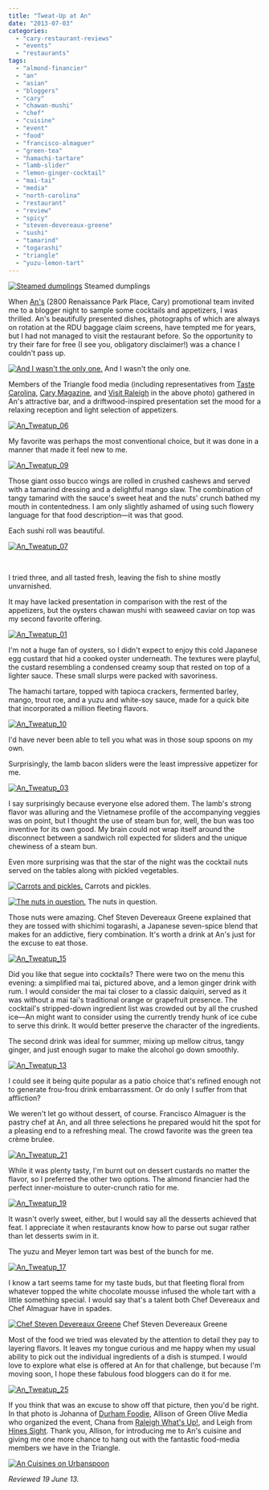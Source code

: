 ```yaml
---
title: "Tweat-Up at An"
date: "2013-07-03"
categories:
  - "cary-restaurant-reviews"
  - "events"
  - "restaurants"
tags:
  - "almond-financier"
  - "an"
  - "asian"
  - "bloggers"
  - "cary"
  - "chawan-mushi"
  - "chef"
  - "cuisine"
  - "event"
  - "food"
  - "francisco-almaguer"
  - "green-tea"
  - "hamachi-tartare"
  - "lamb-slider"
  - "lemon-ginger-cocktail"
  - "mai-tai"
  - "media"
  - "north-carolina"
  - "restaurant"
  - "review"
  - "spicy"
  - "steven-devereaux-greene"
  - "sushi"
  - "tamarind"
  - "togarashi"
  - "triangle"
  - "yuzu-lemon-tart"
---
```





<div class="caption">

[![Steamed dumplings](http://s3.amazonaws.com/thegourmez-wpmedia/2013/07/An_Tweatup_05-333x500.jpg)](http://www.thegourmez.com/2013/07/tweat-up-at-an/an_tweatup_05/) Steamed dumplings</div>


When [An's](http://www.ancuisines.com/) (2800 Renaissance Park Place, Cary) promotional team invited me to a blogger night to sample some cocktails and appetizers, I was thrilled. An's beautifully presented dishes, photographs of which are always on rotation at the RDU baggage claim screens, have tempted me for years, but I had not managed to visit the restaurant before. So the opportunity to try their fare for free (I see you, obligatory disclaimer!) was a chance I couldn't pass up.




<div class="caption">

[![And I wasn't the only one.](http://s3.amazonaws.com/thegourmez-wpmedia/2013/07/An_Tweatup_16-500x333.jpg)](http://www.thegourmez.com/2013/07/tweat-up-at-an/an_tweatup_16/) And I wasn't the only one.</div>


Members of the Triangle food media (including representatives from [Taste Carolina](http://www.tastecarolina.net/), [Cary Magazine](http://www.carymagazine.com/), and [Visit Raleigh](http://www.visitraleigh.com/) in the above photo) gathered in An's attractive bar, and a driftwood-inspired presentation set the mood for a relaxing reception and light selection of appetizers.

[![An_Tweatup_06](http://s3.amazonaws.com/thegourmez-wpmedia/2013/07/An_Tweatup_06-500x333.jpg)](http://www.thegourmez.com/2013/07/tweat-up-at-an/an_tweatup_06/)

My favorite was perhaps the most conventional choice, but it was done in a manner that made it feel new to me.

[![An_Tweatup_09](http://s3.amazonaws.com/thegourmez-wpmedia/2013/07/An_Tweatup_09-333x500.jpg)](http://www.thegourmez.com/2013/07/tweat-up-at-an/an_tweatup_09/)

Those giant osso bucco wings are rolled in crushed cashews and served with a tamarind dressing and a delightful mango slaw. The combination of tangy tamarind with the sauce's sweet heat and the nuts' crunch bathed my mouth in contentedness. I am only slightly ashamed of using such flowery language for that food description—it was that good.

Each sushi roll was beautiful.

[![An_Tweatup_07](http://s3.amazonaws.com/thegourmez-wpmedia/2013/07/An_Tweatup_07-500x333.jpg)](http://www.thegourmez.com/2013/07/tweat-up-at-an/an_tweatup_07/)

 

I tried three, and all tasted fresh, leaving the fish to shine mostly unvarnished.

It may have lacked presentation in comparison with the rest of the appetizers, but the oysters chawan mushi with seaweed caviar on top was my second favorite offering.

[![An_Tweatup_01](http://s3.amazonaws.com/thegourmez-wpmedia/2013/07/An_Tweatup_01-500x333.jpg)](http://www.thegourmez.com/2013/07/tweat-up-at-an/an_tweatup_01/)

I'm not a huge fan of oysters, so I didn't expect to enjoy this cold Japanese egg custard that hid a cooked oyster underneath. The textures were playful, the custard resembling a condensed creamy soup that rested on top of a lighter sauce. These small slurps were packed with savoriness.

The hamachi tartare, topped with tapioca crackers, fermented barley, mango, trout roe, and a yuzu and white-soy sauce, made for a quick bite that incorporated a million fleeting flavors.

[![An_Tweatup_10](http://s3.amazonaws.com/thegourmez-wpmedia/2013/07/An_Tweatup_10-333x500.jpg)](http://www.thegourmez.com/2013/07/tweat-up-at-an/an_tweatup_10/)

I'd have never been able to tell you what was in those soup spoons on my own.

Surprisingly, the lamb bacon sliders were the least impressive appetizer for me.

[![An_Tweatup_03](http://s3.amazonaws.com/thegourmez-wpmedia/2013/07/An_Tweatup_03-421x500.jpg)](http://www.thegourmez.com/2013/07/tweat-up-at-an/an_tweatup_03/)

I say surprisingly because everyone else adored them. The lamb's strong flavor was alluring and the Vietnamese profile of the accompanying veggies was on point, but I thought the use of steam bun for, well, the bun was too inventive for its own good. My brain could not wrap itself around the disconnect between a sandwich roll expected for sliders and the unique chewiness of a steam bun.

Even more surprising was that the star of the night was the cocktail nuts served on the tables along with pickled vegetables.




<div class="caption">

[![Carrots and pickles.](http://s3.amazonaws.com/thegourmez-wpmedia/2013/07/An_Tweatup_12-500x333.jpg)](http://www.thegourmez.com/2013/07/tweat-up-at-an/an_tweatup_12/) Carrots and pickles.</div>





<div class="caption">

[![The nuts in question.](http://s3.amazonaws.com/thegourmez-wpmedia/2013/07/An_Tweatup_14-500x333.jpg)](http://www.thegourmez.com/2013/07/tweat-up-at-an/an_tweatup_14/) The nuts in question.</div>


Those nuts were amazing. Chef Steven Devereaux Greene explained that they are tossed with shichimi togarashi, a Japanese seven-spice blend that makes for an addictive, fiery combination. It's worth a drink at An's just for the excuse to eat those.

[![An_Tweatup_15](http://s3.amazonaws.com/thegourmez-wpmedia/2013/07/An_Tweatup_15-333x500.jpg)](http://www.thegourmez.com/2013/07/tweat-up-at-an/an_tweatup_15/)

Did you like that segue into cocktails? There were two on the menu this evening: a simplified mai tai, pictured above, and a lemon ginger drink with rum. I would consider the mai tai closer to a classic daiquiri, served as it was without a mai tai's traditional orange or grapefruit presence. The cocktail's stripped-down ingredient list was crowded out by all the crushed ice—An might want to consider using the currently trendy hunk of ice cube to serve this drink. It would better preserve the character of the ingredients.

The second drink was ideal for summer, mixing up mellow citrus, tangy ginger, and just enough sugar to make the alcohol go down smoothly.

[![An_Tweatup_13](http://s3.amazonaws.com/thegourmez-wpmedia/2013/07/An_Tweatup_13-400x500.jpg)](http://www.thegourmez.com/2013/07/tweat-up-at-an/an_tweatup_13/)

I could see it being quite popular as a patio choice that's refined enough not to generate frou-frou drink embarrassment. Or do only I suffer from that affliction?

We weren't let go without dessert, of course. Francisco Almaguer is the pastry chef at An, and all three selections he prepared would hit the spot for a pleasing end to a refreshing meal. The crowd favorite was the green tea crème brulee.

[![An_Tweatup_21](http://s3.amazonaws.com/thegourmez-wpmedia/2013/07/An_Tweatup_21-500x333.jpg)](http://www.thegourmez.com/2013/07/tweat-up-at-an/an_tweatup_21/)

While it was plenty tasty, I'm burnt out on dessert custards no matter the flavor, so I preferred the other two options. The almond financier had the perfect inner-moisture to outer-crunch ratio for me.

[![An_Tweatup_19](http://s3.amazonaws.com/thegourmez-wpmedia/2013/07/An_Tweatup_19-500x333.jpg)](http://www.thegourmez.com/2013/07/tweat-up-at-an/an_tweatup_19/)

It wasn't overly sweet, either, but I would say all the desserts achieved that feat. I appreciate it when restaurants know how to parse out sugar rather than let desserts swim in it.

The yuzu and Meyer lemon tart was best of the bunch for me.

[![An_Tweatup_17](http://s3.amazonaws.com/thegourmez-wpmedia/2013/07/An_Tweatup_17-333x500.jpg)](http://www.thegourmez.com/2013/07/tweat-up-at-an/an_tweatup_17/)

I know a tart seems tame for my taste buds, but that fleeting floral from whatever topped the white chocolate mousse infused the whole tart with a little something special. I would say that's a talent both Chef Devereaux and Chef Almaguar have in spades.




<div class="caption">

[![Chef Steven Devereaux Greene](http://s3.amazonaws.com/thegourmez-wpmedia/2013/07/An_Tweatup_22-333x500.jpg)](http://www.thegourmez.com/2013/07/tweat-up-at-an/an_tweatup_22/) Chef Steven Devereaux Greene</div>


Most of the food we tried was elevated by the attention to detail they pay to layering flavors. It leaves my tongue curious and me happy when my usual ability to pick out the individual ingredients of a dish is stumped. I would love to explore what else is offered at An for that challenge, but because I'm moving soon, I hope these fabulous food bloggers can do it for me.

[![An_Tweatup_25](http://s3.amazonaws.com/thegourmez-wpmedia/2013/07/An_Tweatup_25-500x333.jpg)](http://www.thegourmez.com/2013/07/tweat-up-at-an/an_tweatup_25/)

If you think that was an excuse to show off that picture, then you'd be right. In that photo is Johanna of [Durham Foodie](http://www.visitraleigh.com/), Allison of Green Olive Media who organized the event, Chana from [Raleigh What's Up!,](http://raleighwhatsup.blogspot.com/) and Leigh from [Hines Sight](http://www.hinessightblog.com/). Thank you, Allison, for introducing me to An's cuisine and giving me one more chance to hang out with the fantastic food-media members we have in the Triangle.

[![An Cuisines on Urbanspoon](http://www.urbanspoon.com/b/link/290054/minilink.gif)](http://www.urbanspoon.com/r/25/290054/restaurant/An-Cuisines-Cary)

_Reviewed 19 June 13._
